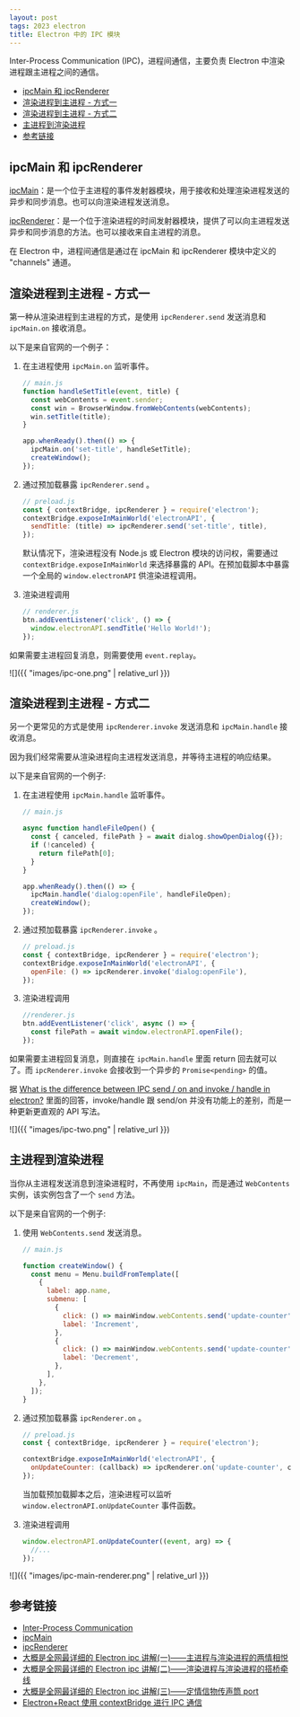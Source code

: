```yaml
---
layout: post
tags: 2023 electron
title: Electron 中的 IPC 模块
---
```


Inter-Process Communication (IPC)，进程间通信，主要负责 Electron 中渲染进程跟主进程之间的通信。

<!-- vim-markdown-toc GFM -->

- [ipcMain 和 ipcRenderer](#ipcmain-和-ipcrenderer)
- [渲染进程到主进程 - 方式一](#渲染进程到主进程---方式一)
- [渲染进程到主进程 - 方式二](#渲染进程到主进程---方式二)
- [主进程到渲染进程](#主进程到渲染进程)
- [参考链接](#参考链接)

<!-- vim-markdown-toc -->

## ipcMain 和 ipcRenderer

[ipcMain](https://electronjs.org/docs/api/ipc-main)：是一个位于主进程的事件发射器模块，用于接收和处理渲染进程发送的异步和同步消息。也可以向渲染进程发送消息。

[ipcRenderer](https://electronjs.org/docs/api/ipc-renderer)：是一个位于渲染进程的时间发射器模块，提供了可以向主进程发送异步和同步消息的方法。也可以接收来自主进程的消息。

在 Electron 中，进程间通信是通过在 ipcMain 和 ipcRenderer 模块中定义的 "channels" 通道。

## 渲染进程到主进程 - 方式一

第一种从渲染进程到主进程的方式，是使用 `ipcRenderer.send` 发送消息和 `ipcMain.on` 接收消息。

以下是来自官网的一个例子：

1. 在主进程使用 `ipcMain.on` 监听事件。

   ```js
   // main.js
   function handleSetTitle(event, title) {
     const webContents = event.sender;
     const win = BrowserWindow.fromWebContents(webContents);
     win.setTitle(title);
   }

   app.whenReady().then(() => {
     ipcMain.on('set-title', handleSetTitle);
     createWindow();
   });
   ```

2. 通过预加载暴露 `ipcRenderer.send` 。

   ```js
   // preload.js
   const { contextBridge, ipcRenderer } = require('electron');
   contextBridge.exposeInMainWorld('electronAPI', {
     sendTitle: (title) => ipcRenderer.send('set-title', title),
   });
   ```

   默认情况下，渲染进程没有 Node.js 或 Electron 模块的访问权，需要通过 `contextBridge.exposeInMainWorld` 来选择暴露的 API。在预加载脚本中暴露一个全局的 `window.electronAPI` 供渲染进程调用。

3. 渲染进程调用

   ```js
   // renderer.js
   btn.addEventListener('click', () => {
     window.electronAPI.sendTitle('Hello World!');
   });
   ```

如果需要主进程回复消息，则需要使用 `event.replay`。

![]({{ "images/ipc-one.png" | relative_url }})

## 渲染进程到主进程 - 方式二

另一个更常见的方式是使用 `ipcRenderer.invoke` 发送消息和 `ipcMain.handle` 接收消息。

因为我们经常需要从渲染进程向主进程发送消息，并等待主进程的响应结果。

以下是来自官网的一个例子:

1. 在主进程使用 `ipcMain.handle` 监听事件。

   ```js
   // main.js

   async function handleFileOpen() {
     const { canceled, filePath } = await dialog.showOpenDialog({});
     if (!canceled) {
       return filePath[0];
     }
   }

   app.whenReady().then(() => {
     ipcMain.handle('dialog:openFile', handleFileOpen);
     createWindow();
   });
   ```

2. 通过预加载暴露 `ipcRenderer.invoke` 。

   ```js
   // preload.js
   const { contextBridge, ipcRenderer } = require('electron');
   contextBridge.exposeInMainWorld('electronAPI', {
     openFile: () => ipcRenderer.invoke('dialog:openFile'),
   });
   ```

3. 渲染进程调用

   ```js
   //renderer.js
   btn.addEventListener('click', async () => {
     const filePath = await window.electronAPI.openFile();
   });
   ```

如果需要主进程回复消息，则直接在 `ipcMain.handle` 里面 return 回去就可以了。而 `ipcRenderer.invoke` 会接收到一个异步的 `Promise<pending>` 的值。

据 [What is the difference between IPC send / on and invoke / handle in electron?](https://stackoverflow.com/questions/59889729/what-is-the-difference-between-ipc-send-on-and-invoke-handle-in-electron) 里面的回答，invoke/handle 跟 send/on 并没有功能上的差别，而是一种更新更直观的 API 写法。

![]({{ "images/ipc-two.png" | relative_url }})

## 主进程到渲染进程

当你从主进程发送消息到渲染进程时，不再使用 `ipcMain`，而是通过 `WebContents` 实例，该实例包含了一个 `send` 方法。

以下是来自官网的一个例子:

1. 使用 `WebContents.send` 发送消息。

   ```js
   // main.js

   function createWindow() {
     const menu = Menu.buildFromTemplate([
       {
         label: app.name,
         submenu: [
           {
             click: () => mainWindow.webContents.send('update-counter', 1),
             label: 'Increment',
           },
           {
             click: () => mainWindow.webContents.send('update-counter', -1),
             label: 'Decrement',
           },
         ],
       },
     ]);
   }
   ```

2. 通过预加载暴露 `ipcRenderer.on` 。

   ```js
   // preload.js
   const { contextBridge, ipcRenderer } = require('electron');

   contextBridge.exposeInMainWorld('electronAPI', {
     onUpdateCounter: (callback) => ipcRenderer.on('update-counter', callback),
   });
   ```

   当加载预加载脚本之后，渲染进程可以监听 `window.electronAPI.onUpdateCounter` 事件函数。

3. 渲染进程调用

   ```js
   window.electronAPI.onUpdateCounter((event, arg) => {
     //...
   });
   ```

![]({{ "images/ipc-main-renderer.png" | relative_url }})

## 参考链接

- [Inter-Process Communication](https://www.electronjs.org/docs/latest/tutorial/ipc)
- [ipcMain](https://www.electronjs.org/docs/latest/api/ipc-main)
- [ipcRenderer](https://www.electronjs.org/docs/latest/api/ipc-renderer)
- [大概是全网最详细的 Electron ipc 讲解(一)——主进程与渲染进程的两情相悦](https://juejin.cn/post/7067342993157537822)
- [大概是全网最详细的 Electron ipc 讲解(二)——渲染进程与渲染进程的搭桥牵线](https://juejin.cn/post/7078476722223448095)
- [大概是全网最详细的 Electron ipc 讲解(三)——定情信物传声筒 port](https://juejin.cn/post/7103689764917755940)
- [Electron+React 使用 contextBridge 进行 IPC 通信](https://blog.picoaoi.com/2021/12/13/electronreact%E4%BD%BF%E7%94%A8contextbridge%E8%BF%9B%E8%A1%8Cipc%E9%80%9A%E4%BF%A1/)
